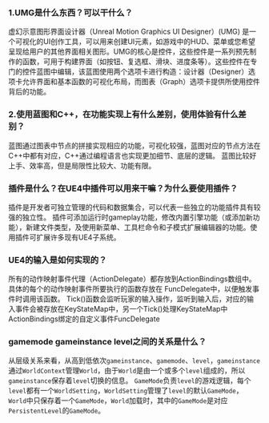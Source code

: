 ### 1.UMG是什么东西？可以干什么？
虚幻示意图形界面设计器（Unreal Motion Graphics UI Designer）(UMG) 是一个可视化的UI创作工具，可以用来创建UI元素，如游戏中的HUD、菜单或您希望呈现给用户的其他界面相关图形。UMG的核心是控件，这些控件是一系列预先制作的函数，可用于构建界面（如按钮、复选框、滑块、进度条等）。这些控件在专门的控件蓝图中编辑，该蓝图使用两个选项卡进行构造：设计器（Designer）选项卡允许界面和基本函数的可视化布局，而图表（Graph）选项卡提供所使用控件背后的功能。
### 2.使用蓝图和C++，在功能实现上有什么差别，使用体验有什么差别？
蓝图通过图表中节点的拼接实现相应的功能，可视化较强，蓝图对应的节点方法在C++中都有对应，C++通过编程语言也实现更加细节、底层的逻辑。
蓝图比较好上手、效率高，但是局限性比较大、功能有限。

### 插件是什么？在UE4中插件可以用来干嘛？为什么要使用插件？
插件是开发者可独立管理的代码和数据集合，可以代表一些独立的功能插件具有较强的独立性。
插件可添加运行时gameplay功能，修改内置引擎功能（或添加新功能），新建文件类型，及使用新菜单、工具栏命令和子模式扩展编辑器的功能。使用插件可扩展许多现有UE4子系统。

### UE4的输入是如何实现的？
所有的动作映射事件代理（ActionDelegate）都存放到ActionBindings数组中。具体的每个的动作映射事件所要执行的函数存放在 FuncDelegate中，以便触发事件时调用该函数。
Tick()函数会监听玩家的输入操作，监听到输入后，对应的输入事件会被存放在KeyStateMap中，另一个Tick()处理KeyStateMap中ActionBindings绑定的自定义事件FuncDelegate

### gamemode gameinstance level之间的关系是什么？
从层级关系来看，从高到低依次```gameinstance```、```gamemode```、```level```，```gameinstance```通过```WorldContext```管理```World```，由于```World```是由一个或多个```level```组成的，所以```gameinstance```保存着```level```切换的信息。
```GameMode```负责```level```的游戏逻辑，每个```level```都有一个```WorldSetting```，```WorldSetting```管理了```level```的默认```GameMode```，```World```中只保存着一个```GameMode```，```World```加载时，其中的```GameMode```是对应```PersistentLevel```的```GameMode```。